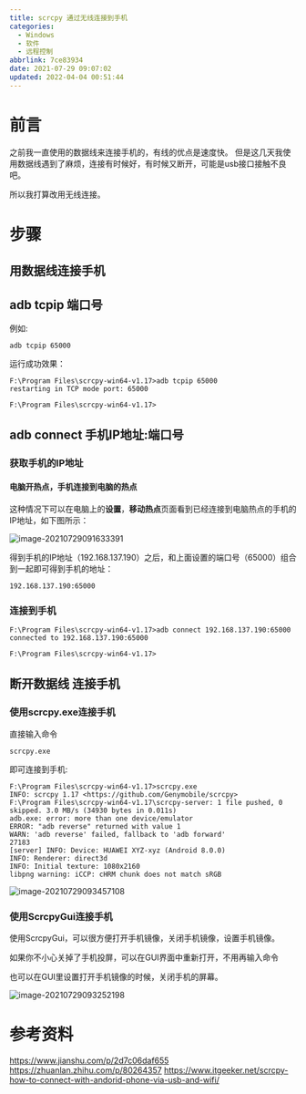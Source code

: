 ```yaml
---
title: scrcpy 通过无线连接到手机
categories: 
  - Windows
  - 软件
  - 远程控制
abbrlink: 7ce83934
date: 2021-07-29 09:07:02
updated: 2022-04-04 00:51:44
---
```

# 前言
之前我一直使用的数据线来连接手机的，有线的优点是速度快。
但是这几天我使用数据线遇到了麻烦，连接有时候好，有时候又断开，可能是usb接口接触不良吧。

所以我打算改用无线连接。
# 步骤
## 用数据线连接手机
## adb tcpip 端口号
例如:
```
adb tcpip 65000
```
运行成功效果：
```
F:\Program Files\scrcpy-win64-v1.17>adb tcpip 65000
restarting in TCP mode port: 65000

F:\Program Files\scrcpy-win64-v1.17>
```
## adb connect 手机IP地址:端口号

### 获取手机的IP地址

#### 电脑开热点，手机连接到电脑的热点

这种情况下可以在电脑上的**设置**，**移动热点**页面看到已经连接到电脑热点的手机的IP地址，如下图所示：

![image-20210729091633391](https://gitee.com/XiaoLan223/images/raw/master/Blog/Sum/20210729091633.png)

得到手机的IP地址（192.168.137.190）之后，和上面设置的端口号（65000）组合到一起即可得到手机的地址：

```
192.168.137.190:65000
```
### 连接到手机
```
F:\Program Files\scrcpy-win64-v1.17>adb connect 192.168.137.190:65000
connected to 192.168.137.190:65000

F:\Program Files\scrcpy-win64-v1.17>
```
## 断开数据线 连接手机

### 使用scrcpy.exe连接手机
直接输入命令
```
scrcpy.exe
```
即可连接到手机:
```
F:\Program Files\scrcpy-win64-v1.17>scrcpy.exe
INFO: scrcpy 1.17 <https://github.com/Genymobile/scrcpy>
F:\Program Files\scrcpy-win64-v1.17\scrcpy-server: 1 file pushed, 0 skipped. 3.0 MB/s (34930 bytes in 0.011s)
adb.exe: error: more than one device/emulator
ERROR: "adb reverse" returned with value 1
WARN: 'adb reverse' failed, fallback to 'adb forward'
27183
[server] INFO: Device: HUAWEI XYZ-xyz (Android 8.0.0)
INFO: Renderer: direct3d
INFO: Initial texture: 1080x2160
libpng warning: iCCP: cHRM chunk does not match sRGB

```

![image-20210729093457108](https://gitee.com/XiaoLan223/images/raw/master/Blog/Sum/20210729093457.png)

### 使用ScrcpyGui连接手机

使用ScrcpyGui，可以很方便打开手机镜像，关闭手机镜像，设置手机镜像。



如果你不小心关掉了手机投屏，可以在GUI界面中重新打开，不用再输入命令

也可以在GUI里设置打开手机镜像的时候，关闭手机的屏幕。

![image-20210729093252198](https://gitee.com/XiaoLan223/images/raw/master/Blog/Sum/20210729093252.png)


# 参考资料
https://www.jianshu.com/p/2d7c06daf655
https://zhuanlan.zhihu.com/p/80264357
https://www.itgeeker.net/scrcpy-how-to-connect-with-andorid-phone-via-usb-and-wifi/

